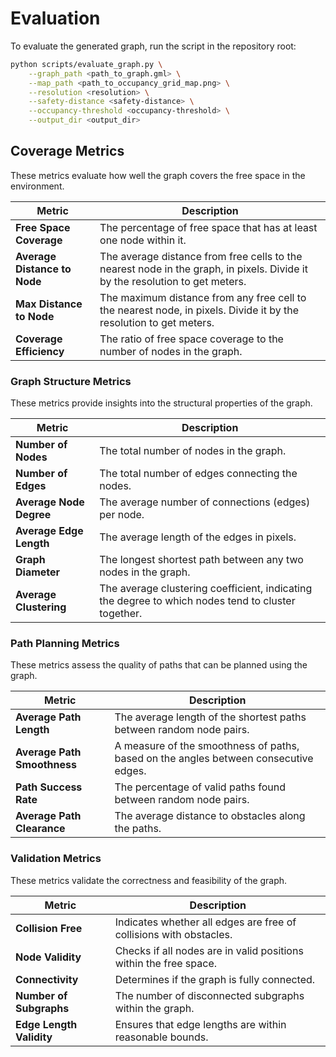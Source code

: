 # Evaluation
To evaluate the generated graph, run the script in the repository root:
```bash
python scripts/evaluate_graph.py \
    --graph_path <path_to_graph.gml> \
    --map_path <path_to_occupancy_grid_map.png> \
    --resolution <resolution> \
    --safety-distance <safety-distance> \
    --occupancy-threshold <occupancy-threshold> \
    --output_dir <output_dir>
```

## Coverage Metrics
These metrics evaluate how well the graph covers the free space in the environment.

| Metric                  | Description                                                                 |
|-------------------------|-----------------------------------------------------------------------------|
| **Free Space Coverage** | The percentage of free space that has at least one node within it.          |
| **Average Distance to Node** | The average distance from free cells to the nearest node in the graph, in pixels. Divide it by the resolution to get meters. |
| **Max Distance to Node** | The maximum distance from any free cell to the nearest node, in pixels. Divide it by the resolution to get meters. |
| **Coverage Efficiency** | The ratio of free space coverage to the number of nodes in the graph.       |

### Graph Structure Metrics
These metrics provide insights into the structural properties of the graph.

| Metric                  | Description                                                                 |
|-------------------------|-----------------------------------------------------------------------------|
| **Number of Nodes**     | The total number of nodes in the graph.                                     |
| **Number of Edges**     | The total number of edges connecting the nodes.                             |
| **Average Node Degree** | The average number of connections (edges) per node.                         |
| **Average Edge Length** | The average length of the edges in pixels.                                  |
| **Graph Diameter**      | The longest shortest path between any two nodes in the graph.               |
| **Average Clustering**  | The average clustering coefficient, indicating the degree to which nodes tend to cluster together. |

### Path Planning Metrics
These metrics assess the quality of paths that can be planned using the graph.

| Metric                  | Description                                                                 |
|-------------------------|-----------------------------------------------------------------------------|
| **Average Path Length** | The average length of the shortest paths between random node pairs.         |
| **Average Path Smoothness** | A measure of the smoothness of paths, based on the angles between consecutive edges. |
| **Path Success Rate**   | The percentage of valid paths found between random node pairs.              |
| **Average Path Clearance** | The average distance to obstacles along the paths.                       |

### Validation Metrics
These metrics validate the correctness and feasibility of the graph.

| Metric                  | Description                                                                 |
|-------------------------|-----------------------------------------------------------------------------|
| **Collision Free**      | Indicates whether all edges are free of collisions with obstacles.          |
| **Node Validity**       | Checks if all nodes are in valid positions within the free space.           |
| **Connectivity**        | Determines if the graph is fully connected.                                 |
| **Number of Subgraphs** | The number of disconnected subgraphs within the graph.                      |
| **Edge Length Validity**| Ensures that edge lengths are within reasonable bounds.                     |
